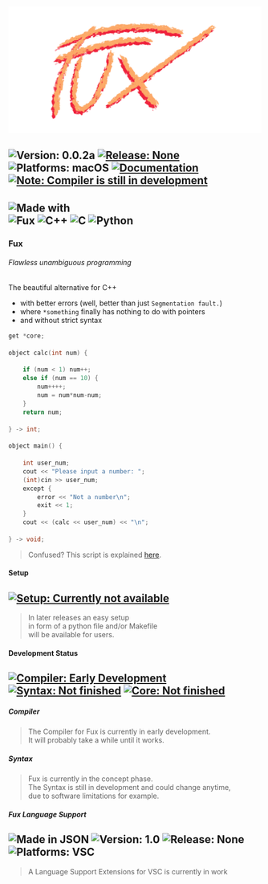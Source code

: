 ![Image missing](./art/fux_logo_slim_transparent.png)


![Version: 0.0.2a](https://img.shields.io/badge/Version-0.0.2a-informational)
[![Release: None](https://img.shields.io/badge/Release-None-inactive)](https://github.com/Fuechs/fuxlang/releases/latest)
![Platforms: macOS](https://img.shields.io/badge/Platforms-macOS-success)
[![Documentation](https://img.shields.io/badge/Documentation-Markdown-informational)](./docs)
[![Note: Compiler is still in development](https://img.shields.io/badge/Note-Compiler_is_still_in_development-blueviolet)](#development-status)
---
![Made with](https://img.shields.io/badge/Made-with-green?style=for-the-badge)<br>
![Fux](https://img.shields.io/badge/Fux-fcaa68?style=for-the-badge)
![C++](https://img.shields.io/badge/C++-00599C?style=for-the-badge&logo=c%2b%2b)
![C](https://img.shields.io/badge/C-A8B9CC?style=for-the-badge&logo=c&logoColor=white)
![Python](https://img.shields.io/badge/Python-3776AB?style=for-the-badge&logo=python&logoColor=white)
---
<!--
<br>
![Typescript](https://img.shields.io/badge/Typescript-3178C6?style=for-the-badge&logo=typescript&logoColor=white)
![Java](https://img.shields.io/badge/Java-007396?style=for-the-badge&logo=java)
![Ruby](https://img.shields.io/badge/Ruby-CC342D?style=for-the-badge&logo=ruby)
-->

### Fux
###### Flawless unambiguous programming
The beautiful alternative for C++ 
- with better errors (well, better than just `Segmentation fault.`)
- where `*something` finally has nothing to do with pointers
- and without strict syntax

```cpp
get *core;

object calc(int num) {

    if (num < 1) num++;
    else if (num == 10) {
        num++++;
        num = num*num-num;
    }
    return num;

} -> int;

object main() {

    int user_num;
    cout << "Please input a number: ";
    (int)cin >> user_num;
    except {
        error << "Not a number\n";
        exit << 1;
    }
    cout << (calc << user_num) << "\n"; 

} -> void;
```
> Confused? This script is explained [here](./docs/other/demo.md).

#### Setup

[![Setup: Currently not available](https://img.shields.io/badge/Setup-Currently_not_available-inactive)](./setup.py)
---

> In later releases an easy setup<br> 
> in form of a python file and/or Makefile<br>
> will be available for users.


#### Development Status

[![Compiler: Early Development](https://img.shields.io/badge/Compiler-Early_Development-inactive)](#compiler)
[![Syntax: Not finished](https://img.shields.io/badge/Syntax-Not_finished-yellow)](#syntax)
[![Core: Not finished](https://img.shields.io/badge/Core-Not_finished-yellow)](./src/packages/core)
---

##### Compiler

> The Compiler for Fux is currently in early development.<br>
> It will probably take a while until it works.

##### Syntax

> Fux is currently in the concept phase.<br>
> The Syntax is still in development and could change anytime,<br>
> due to software limitations for example.

##### Fux Language Support
![Made in JSON](https://img.shields.io/badge/JSON-000000?logo=json)
![Version: 1.0](https://img.shields.io/badge/Version-1.0-informational)
![Release: None](https://img.shields.io/badge/Release-None-inactive)
![Platforms: VSC](https://img.shields.io/badge/Platforms-VSC-informational?logo=visualstudiocode)
---

> A Language Support Extensions for VSC is currently in work 
